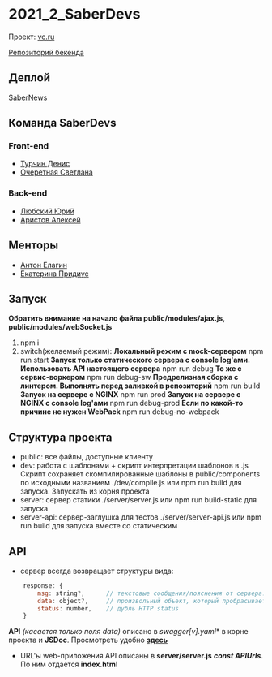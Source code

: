 # 2021_2_SaberDevs
Проект: [vc.ru](https://vc.ru)

[Репозиторий бекенда](https://github.com/go-park-mail-ru/2021_2_SaberDevs)

## Деплой
[SaberNews](https://sabernews.ru)

## Команда SaberDevs
### Front-end
- [Турчин Денис](https://github.com/Denactive)
- [Очеретная Светлана](https://github.com/Svetlanlka)
### Back-end
- [Любский Юрий](https://github.com/yurij-lyubskij)
- [Аристов Алексей](https://github.com/MollenAR)

## Менторы
- [Антон Елагин](https://github.com/AntonElagin)
- [Екатерина Придиус](https://github.com/pringleskate)

## Запуск
**Обратить внимание на начало файла public/modules/ajax.js, public/modules/webSocket.js**
  1. npm i
  2. switch(желаемый режим):
    **Локальный режим с mock-сервером**
    npm run start
    **Запуск только статического сервера с console log'ами. Использовать API настоящего сервера**
    npm run debug
    **То же с сервис-воркером**
    npm run debug-sw
    **Предрелизная сборка с линтером. Выполнять перед заливкой в репозиторий**
    npm run build
    **Запуск на сервере с NGINX**
    npm run prod
    **Запуск на сервере с NGINX с console log'ами**
    npm run debug-prod
    **Если по какой-то причине не нужен WebPack**
    npm run debug-no-webpack

## Структура проекта
- public: все файлы, доступные клиенту
- dev: работа с шаблонами + скрипт интерпретации шаблонов в .js
  Скрипт сохраняет скомпилированные шаблоны в public/components по исходными названием
  ./dev/compile.js или npm run build для запуска. Запускать из корня проекта
- server: сервер статики
  ./server/server.js или npm run build-static для запуска
- server-api: сервер-заглушка для тестов
  ./server/server-api.js или npm run build для запуска вместе со статическим

## API
- сервер всегда возвращает структуры вида:
```javascript
    response: {
        msg: string?,      // текстовые сообщения/пояснения от сервера. Позволяет не нарушать http-rest Content-Type: application/json
        data: object?,     // произвольный объект, который пробрасывается в пропсы компонента по окончанию выполнения запроса
        status: number,    // дубль HTTP status
    }
```
**API** *(касается только поля data)* описано в **swagger[v*].yaml** в корне проекта и **JSDoc**. Просмотреть удобно **[здесь](https://editor.swagger.io)**
- URL'ы web-приложения API описаны в **server/server.js** ***const APIUrls***. По ним отдается **index.html**


